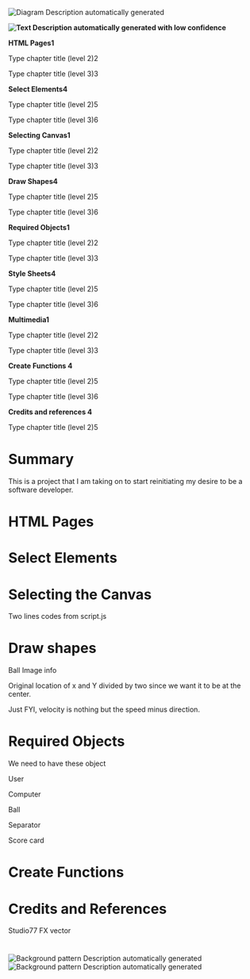 ![Diagram Description automatically generated](media/4c5b45cf82d16557d5dfe2b4274e3c1a.tmp)

**![Text Description automatically generated with low confidence](media/d22939a9f933f18e8c03c163d7c39fdb.tmp)**

**HTML Pages1**

Type chapter title (level 2)2

Type chapter title (level 3)3

**Select Elements4**

Type chapter title (level 2)5

Type chapter title (level 3)6

**Selecting Canvas1**

Type chapter title (level 2)2

Type chapter title (level 3)3

**Draw Shapes4**

Type chapter title (level 2)5

Type chapter title (level 3)6

**Required Objects1**

Type chapter title (level 2)2

Type chapter title (level 3)3

**Style Sheets4**

Type chapter title (level 2)5

Type chapter title (level 3)6

**Multimedia1**

Type chapter title (level 2)2

Type chapter title (level 3)3

**Create Functions 4**

Type chapter title (level 2)5

Type chapter title (level 3)6

**Credits and references 4**

Type chapter title (level 2)5

# Summary

This is a project that I am taking on to start reinitiating my desire to be a software developer.

# 

# 

# HTML Pages

# Select Elements

# Selecting the Canvas

Two lines codes from script.js

# Draw shapes

Ball Image info

Original location of x and Y divided by two since we want it to be at the center.

Just FYI, velocity is nothing but the speed minus direction.

# 

# Required Objects

We need to have these object

User

Computer

Ball

Separator

Score card

# Create Functions

# Credits and References

Studio77 FX vector

# 

![Background pattern Description automatically generated](media/e1192f16ac16f56a2ba9bdb52877ec3b.jpeg)![Background pattern Description automatically generated](media/e1192f16ac16f56a2ba9bdb52877ec3b.jpeg)
